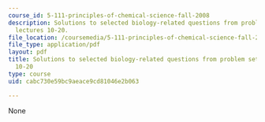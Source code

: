 ```yaml
---
course_id: 5-111-principles-of-chemical-science-fall-2008
description: Solutions to selected biology-related questions from problem sets for
  lectures 10-20.
file_location: /coursemedia/5-111-principles-of-chemical-science-fall-2008/cabc730e59bc9aeace9cd81046e2b063_L10to20Bio_Key.pdf
file_type: application/pdf
layout: pdf
title: Solutions to selected biology-related questions from problem sets for lectures
  10-20
type: course
uid: cabc730e59bc9aeace9cd81046e2b063

---
```

None
